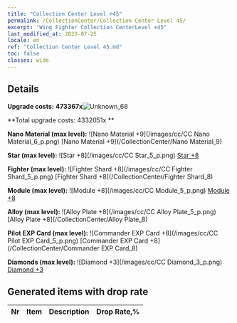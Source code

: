 ```yaml
---
title: "Collection Center Level +45"
permalink: /CollectionCenter/Collection Center Level 45/
excerpt: "Wing Fighter Collection CenterLevel +45"
last_modified_at: 2023-07-25
locale: en
ref: "Collection Center Level 45.md"
toc: false
classes: wide
---
```



## Details

 **Upgrade costs:** **473367x**![Unknown_68](/images/item/bh_img25_p.png)

 **Total upgrade costs: 4332051x **

 **Nano Material (max level):** ![Nano Material +9](/images/cc/CC Nano Material_6_p.png) [Nano Material +9](/CollectionCenter/Nano Material_9)

 **Star (max level):** ![Star +8](/images/cc/CC Star_5_p.png) [Star +8](/CollectionCenter/Star_8)

 **Fighter (max level):** ![Fighter Shard +8](/images/cc/CC Fighter Shard_5_p.png) [Fighter Shard +8](/CollectionCenter/Fighter Shard_8)

 **Module (max level):** ![Module +8](/images/cc/CC Module_5_p.png) [Module +8](/CollectionCenter/Module_8)

 **Alloy (max level):** ![Alloy Plate +8](/images/cc/CC Alloy Plate_5_p.png) [Alloy Plate +8](/CollectionCenter/Alloy Plate_8)

 **Pilot EXP Card (max level):** ![Commander EXP Card +8](/images/cc/CC Pilot EXP Card_5_p.png) [Commander EXP Card +8](/CollectionCenter/Commander EXP Card_8)

 **Diamonds (max level):** ![Diamond +3](/images/cc/CC Diamond_3_p.png) [Diamond +3](/CollectionCenter/Diamond_3)

## Generated items with drop rate

  |  Nr |     Item   |    Description   |  Drop Rate,% |
  |:----|:----------:|:-----------------|:-------------|

